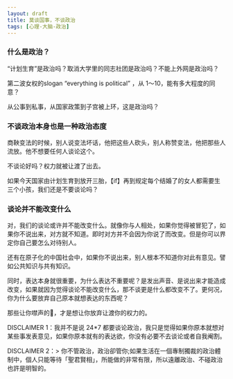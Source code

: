 ```yaml
---
layout: draft
title: 莫谈国事，不谈政治
tags: [心理-大脑-政治]
---
```


###  什么是政治？
	
“计划生育”是政治吗？取消大学里的同志社团是政治吗？不能上外网是政治吗？

第二波女权的slogan “everything is political” ，从 1～10，能有多大程度的同意？

从公事到私事，从国家政策到子宫被上环，这是政治吗？


### 不谈政治本身也是一种政治态度

商鞅变法的时候，别人说变法坏话，他把这些人砍头，别人称赞变法，他把那些人流放。他不想要任何人谈论这个。

不谈论好吗？权力就被让渡了出去。

如果今天国家由计划生育到放开三胎，【if】再到规定每个结婚了的女人都需要生三个小孩，我们还是不要谈论吗？

 
### 谈论并不能改变什么

对，我们的谈论或许并不能改变什么。就像你与人相处，如果你觉得被冒犯了，如果你不说出来，对方就不知道。即时对方并不会因为你说了而改变。但是你可以界定你自己要怎么对待别人。

还有在原子化的中国社会中，如果你不说出来，别人根本不知道你对此有意见。譬如公共知识与共有知识。

同时，表达本身就很重要，为什么表达不重要呢？是发出声音、是说出来才能造成改变，如果就因为觉得谈论不能改变什么，那不谈更是什么都改变不了。更何况，你为什么要放弃自己原本就想表达的东西呢？

那些让你噤声的🤫，才是想让你放弃让渡你的权力的。


DISCLAIMER 1：我并不是说 24*7 都要谈论政治，我只是觉得如果你原本就想对某些事发表意见，如果你原本就有的表达欲，你没有必要不去谈论或者自我阉割。

DISCLAIMER 2：> 你不管政治，政治卻管你;如果生活在一個專制獨裁的政治體制中，個人只能等待「聖君賢相」，所能做的非常有限，所以遠離政治、不碰政治也許是明智的。


